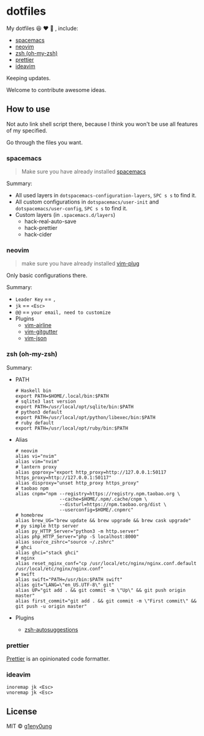 # dotfiles

My dotfiles :satisfied: :heart: :see_no_evil: , include:

- [spacemacs](#spacemacs)
- [neovim](#neovim)
- [zsh (oh-my-zsh)](#zsh-oh-my-zsh)
- [prettier](#prettier)
- [ideavim](#ideavim)

Keeping updates.

Welcome to contribute awesome ideas.

## How to use

Not auto link shell script there, because I think you won't be use all features of my specified.

Go through the files you want.

### spacemacs

> Make sure you have already installed [spacemacs](http://spacemacs.org/)

Summary:

- All used layers in `dotspacemacs-configuration-layers`, `SPC s s` to find it.
- All custom configurations in `dotspacemacs/user-init` and `dotspacemacs/user-config`, `SPC s s` to find it.
- Custom layers (in `.spacemacs.d/layers`)
  - hack-real-auto-save
  - hack-prettier
  - hack-cider

### neovim

> make sure you have already installed  [vim-plug](https://github.com/junegunn/vim-plug)

Only basic configurations there.

Summary:

- `Leader Key` == `,`
- `jk` == `<Esc>`
- `@@` == `your email, need to customize`
- Plugins
  - [vim-airline](https://github.com/vim-airline/vim-airline)
  - [vim-gitgutter](https://github.com/airblade/vim-gitgutter)
  - [vim-json](https://github.com/elzr/vim-json)

### zsh (oh-my-zsh)

Summary:

- PATH

  ```shell
  # Haskell bin
  export PATH=$HOME/.local/bin:$PATH
  # sqlite3 last version
  export PATH=/usr/local/opt/sqlite/bin:$PATH
  # python3 default
  export PATH=/usr/local/opt/python/libexec/bin:$PATH
  # ruby default
  export PATH=/usr/local/opt/ruby/bin:$PATH
  ```

- Alias

  ```shell
  # neovim
  alias vi="nvim"
  alias vim="nvim"
  # lantern proxy
  alias goproxy="export http_proxy=http://127.0.0.1:50117 https_proxy=http://127.0.0.1:50117"
  alias disproxy="unset http_proxy https_proxy"
  # taobao npm
  alias cnpm="npm --registry=https://registry.npm.taobao.org \
                  --cache=$HOME/.npm/.cache/cnpm \
                  --disturl=https://npm.taobao.org/dist \
                  --userconfig=$HOME/.cnpmrc"
  # homebrew
  alias brew_UG="brew update && brew upgrade && brew cask upgrade"
  # py simple http server
  alias py_HTTP_Server="python3 -m http.server"
  alias php_HTTP_Server="php -S localhost:8000"
  alias source_zshrc="source ~/.zshrc"
  # ghci
  alias ghci="stack ghci"
  # nginx
  alias reset_nginx_conf="cp /usr/local/etc/nginx/nginx.conf.default /usr/local/etc/nginx/nginx.conf"
  # swift
  alias swift="PATH=/usr/bin:$PATH swift"
  alias git="LANG=\"en_US.UTF-8\" git"
  alias UP="git add . && git commit -m \"Up\" && git push origin master"
  alias first_commit="git add . && git commit -m \"First commit\" && git push -u origin master"
  ```

- Plugins

  - [zsh-autosuggestions](https://github.com/zsh-users/zsh-autosuggestions)

### prettier

[Prettier](https://prettier.io/) is an opinionated code formatter. 

### ideavim

```
inoremap jk <Esc>
vnoremap jk <Esc>
```

## License

MIT &copy; [g1eny0ung](https://github.com/g1eny0ung)
